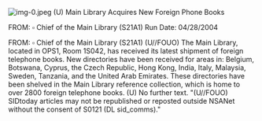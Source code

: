 ![img-0.jpeg](img-0.jpeg)
(U) Main Library Acquires New Foreign Phone Books

FROM: $\square$
Chief of the Main Library (S21A1)
Run Date: 04/28/2004

FROM: $\square$
Chief of the Main Library (S21A1)
(U//FOUO) The Main Library, located in OPS1, Room 1S042, has received its latest shipment of foreign telephone books. New directories have been received for areas in: Belgium, Botswana, Cyprus, the Czech Republic, Hong Kong, India, Italy, Malaysia, Sweden, Tanzania, and the United Arab Emirates. These directories have been shelved in the Main Library reference collection, which is home to over 2800 foreign telephone books.
(U) No further text.
"(U//FOUO) SIDtoday articles may not be republished or reposted outside NSANet without the consent of S0121 (DL sid_comms)."
